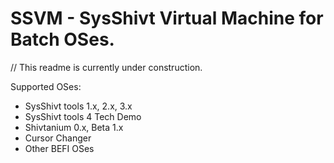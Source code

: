 # SSVM - SysShivt Virtual Machine for Batch OSes.
// This readme is currently under construction.

Supported OSes:
- SysShivt tools 1.x, 2.x, 3.x
- SysShivt tools 4 Tech Demo
- Shivtanium 0.x, Beta 1.x
- Cursor Changer
- Other BEFI OSes
